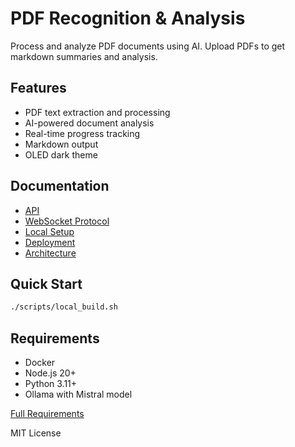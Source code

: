 # PDF Recognition & Analysis

Process and analyze PDF documents using AI. Upload PDFs to get markdown summaries and analysis.

## Features
- PDF text extraction and processing
- AI-powered document analysis
- Real-time progress tracking
- Markdown output
- OLED dark theme

## Documentation
- [API](docs/api/endpoints.md)
- [WebSocket Protocol](docs/api/websocket.md)
- [Local Setup](docs/setup/local.md)
- [Deployment](docs/setup/deployment.md)
- [Architecture](docs/architecture.md)

## Quick Start
```bash
./scripts/local_build.sh
```

## Requirements
- Docker
- Node.js 20+
- Python 3.11+
- Ollama with Mistral model

[Full Requirements](docs/setup/local.md#prerequisites)

MIT License